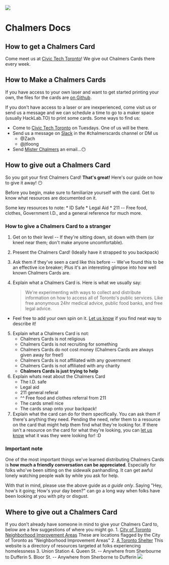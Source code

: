 ![](https://raw.githubusercontent.com/misterchalmers/ChalmersSite/master/images/nightSky.JPG)
# Chalmers Docs

## How to get a Chalmers Card
Come meet us at [Civic Tech Toronto](https://www.meetup.com/Civic-Tech-Toronto/)! We give out Chalmers Cards there every week.

## How to Make a Chalmers Cards

If you have access to your own laser and want to get started printing your own, the files for the cards are [on Github](https://github.com/misterchalmers/ChalmersCards).

If you don't have access to a laser or are inexperienced, come visit us or send us a message and we can schedule a time to go to a maker space (usually HackLab.TO) to print some cards.  Some ways to find us:

* Come to [Civic Tech Toronto](http://civictech.ca/) on Tuesdays. One of us will be there.
* Send us a message on [Slack](https://civictechto.slack.com/messages) in the #chalmerscards channel or DM us
    * @Zach
    * @jtloong
* Send [Mister Chalmers](mailto:misterchalmers@protonmail.com) an email...😶

## How to give out a Chalmers Card
So you got your first Chalmers Card! **That's great!** Here's our guide on how to give it away! 😶

Before you begin, make sure to familiarize yourself with the card. Get to know what resources are documented on it. 

Some key resources to note:
    * ID Safe
    * Legal Aid
    * 211 -- Free food, clothes, Government I.D., and a general reference for much more.  

### How to give a Chalmers Card to a stranger
1. Get on to their level -- If they're sitting down, sit down with them (or kneel near them; don't make anyone uncomfortable).
2. Present the Chalmers Card! (Ideally have it strapped to you backpack)
3. Ask them if they've seen a card like this before -- We've found this to be an effective ice breaker; Plus it's an interesting glimpse into how well known Chalmers Cards are. 
4. Explain what a Chalmers Card is. Here is what we usually say:
    
    > We're experimenting with ways to collect and distribute information on how to access all of Toronto's public services. Like free anonymous 24hr medical advice, public food banks, and free legal advice.

+ Feel free to add your own spin on it. [Let us know](mailto:misterchalmers@protonmail.com) if you find neat way to describe it! 
5. Explain what a Chalmers Card is not:
    + Chalmers Cards is not religious
    + Chalmers Cards is not recruiting for something
    + Chalmers Cards do not cost money (Chalmers Cards are always given away for free!)
    + Chalmers Cards is not affiliated with any government
    + Chalmers Cards is not affiliated with any charity 
    + **Chalmers Cards is just trying to help** 
6. Explain whats neat about the Chalmers Card
    + The I.D. safe
    + Legal aid
    + 211 general referal
    + ^^ Free food and clothes referral from 211
    + The cards smell nice
    + The cards snap onto your backpack!
7. Explain what the card can do for them specifically. You can ask them if there's anything they need. Pending the need, refer them to a resource on the card that might help them find what they're looking for. If there isn't a resource on the card for what they're looking, you can [let us know](mailto:misterchalmers@protonmail.com) what it was they were looking for! :D


### **Important** note 
One of the most important things we've learned distributing Chalmers Cards is __how much a friendly conversation can be appreciated__. Especially for folks who've been sitting on the sidewalk panhandling. It can get awful lonely watching people walk by while you ask for help. 

With that in mind, please use the above guide as *a guide only*. Saying "Hey, how's it going; How's your day been?" can go a long way when folks have been looking at you with pity or disgust. 

## Where to give out a Chalmers Card
If you don't already have someone in mind to give your Chalmers Card to, below are a few suggestions of where you might go.
    1. [City of Toronto Neighborhood Improvement Areas](https://www.toronto.ca/city-government/data-research-maps/neighbourhoods-communities/nia-profiles/)
    These are locations flagged by the City of Toronto as "Neighborhood Improvement Areas"
    2. [A Toronto Shelter](https://www.toronto.ca/community-people/housing-shelter/homeless-help/)
    This website is a directory of resources targeted at folks experiencing homelessness 
    3. Union Station
    4. Queen St. -- Anywhere from Sherbourne to Dufferin
    5. Bloor St. -- Anywhere from Sherborne to Dufferin
![](https://raw.githubusercontent.com/zacharydonsky/personalSite/master/assets/ChalmersCardsBatch.jpg)